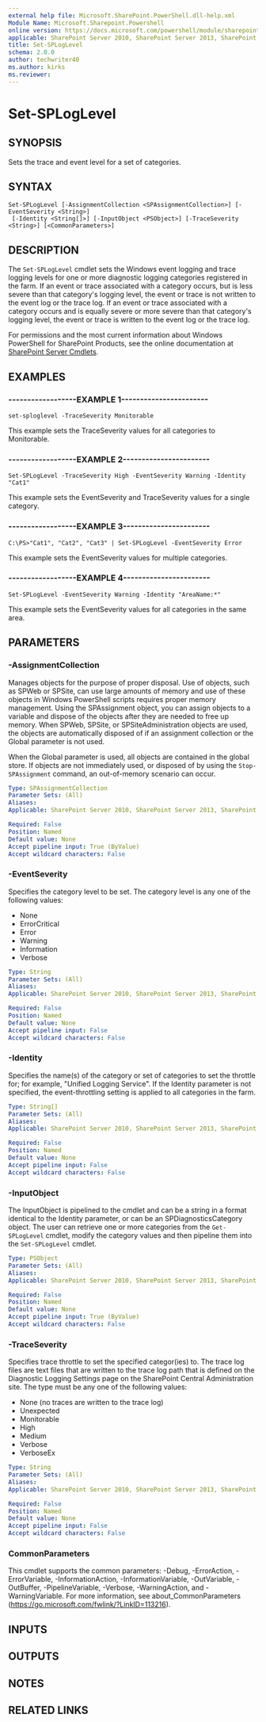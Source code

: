 ```yaml
---
external help file: Microsoft.SharePoint.PowerShell.dll-help.xml
Module Name: Microsoft.Sharepoint.Powershell
online version: https://docs.microsoft.com/powershell/module/sharepoint-server/set-sploglevel
applicable: SharePoint Server 2010, SharePoint Server 2013, SharePoint Server 2016, SharePoint Server 2019
title: Set-SPLogLevel
schema: 2.0.0
author: techwriter40
ms.author: kirks
ms.reviewer:
---
```


# Set-SPLogLevel

## SYNOPSIS
Sets the trace and event level for a set of categories.


## SYNTAX

```
Set-SPLogLevel [-AssignmentCollection <SPAssignmentCollection>] [-EventSeverity <String>]
 [-Identity <String[]>] [-InputObject <PSObject>] [-TraceSeverity <String>] [<CommonParameters>]
```

## DESCRIPTION
The `Set-SPLogLevel` cmdlet sets the Windows event logging and trace logging levels for one or more diagnostic logging categories registered in the farm.
If an event or trace associated with a category occurs, but is less severe than that category's logging level, the event or trace is not written to the event log or the trace log.
If an event or trace associated with a category occurs and is equally severe or more severe than that category's logging level, the event or trace is written to the event log or the trace log.

For permissions and the most current information about Windows PowerShell for SharePoint Products, see the online documentation at [SharePoint Server Cmdlets](https://docs.microsoft.com/powershell/sharepoint/sharepoint-server/sharepoint-server-cmdlets).


## EXAMPLES

### ------------------EXAMPLE 1-----------------------
```
set-sploglevel -TraceSeverity Monitorable
```

This example sets the TraceSeverity values for all categories to Monitorable.


### ------------------EXAMPLE 2-----------------------
```
Set-SPLogLevel -TraceSeverity High -EventSeverity Warning -Identity "Cat1"
```

This example sets the EventSeverity and TraceSeverity values for a single category.


### ------------------EXAMPLE 3-----------------------
```
C:\PS>"Cat1", "Cat2", "Cat3" | Set-SPLogLevel -EventSeverity Error
```

This example sets the EventSeverity values for multiple categories.


### ------------------EXAMPLE 4-----------------------
```
Set-SPLogLevel -EventSeverity Warning -Identity "AreaName:*"
```

This example sets the EventSeverity values for all categories in the same area.


## PARAMETERS

### -AssignmentCollection
Manages objects for the purpose of proper disposal.
Use of objects, such as SPWeb or SPSite, can use large amounts of memory and use of these objects in Windows PowerShell scripts requires proper memory management.
Using the SPAssignment object, you can assign objects to a variable and dispose of the objects after they are needed to free up memory.
When SPWeb, SPSite, or SPSiteAdministration objects are used, the objects are automatically disposed of if an assignment collection or the Global parameter is not used.

When the Global parameter is used, all objects are contained in the global store.
If objects are not immediately used, or disposed of by using the `Stop-SPAssignment` command, an out-of-memory scenario can occur.

```yaml
Type: SPAssignmentCollection
Parameter Sets: (All)
Aliases: 
Applicable: SharePoint Server 2010, SharePoint Server 2013, SharePoint Server 2016, SharePoint Server 2019

Required: False
Position: Named
Default value: None
Accept pipeline input: True (ByValue)
Accept wildcard characters: False
```

### -EventSeverity
Specifies the category level to be set.
The category level is any one of the following values:

- None
- ErrorCritical
- Error
- Warning
- Information
- Verbose

```yaml
Type: String
Parameter Sets: (All)
Aliases: 
Applicable: SharePoint Server 2010, SharePoint Server 2013, SharePoint Server 2016, SharePoint Server 2019

Required: False
Position: Named
Default value: None
Accept pipeline input: False
Accept wildcard characters: False
```

### -Identity
Specifies the name(s) of the category or set of categories to set the throttle for; for example, "Unified Logging Service".
If the Identity parameter is not specified, the event-throttling setting is applied to all categories in the farm.

```yaml
Type: String[]
Parameter Sets: (All)
Aliases: 
Applicable: SharePoint Server 2010, SharePoint Server 2013, SharePoint Server 2016, SharePoint Server 2019

Required: False
Position: Named
Default value: None
Accept pipeline input: False
Accept wildcard characters: False
```

### -InputObject
The InputObject is pipelined to the cmdlet and can be a string in a format identical to the Identity parameter, or can be an SPDiagnosticsCategory object.
The user can retrieve one or more categories from the `Get-SPLogLevel` cmdlet, modify the category values and then pipeline them into the `Set-SPLogLevel` cmdlet.

```yaml
Type: PSObject
Parameter Sets: (All)
Aliases: 
Applicable: SharePoint Server 2010, SharePoint Server 2013, SharePoint Server 2016, SharePoint Server 2019

Required: False
Position: Named
Default value: None
Accept pipeline input: True (ByValue)
Accept wildcard characters: False
```

### -TraceSeverity
Specifies trace throttle to set the specified categor(ies) to.
The trace log files are text files that are written to the trace log path that is defined on the Diagnostic Logging Settings page on the SharePoint Central Administration site.
The type must be any one of the following values:

- None (no traces are written to the trace log)
- Unexpected
- Monitorable
- High
- Medium
- Verbose
- VerboseEx

```yaml
Type: String
Parameter Sets: (All)
Aliases: 
Applicable: SharePoint Server 2010, SharePoint Server 2013, SharePoint Server 2016, SharePoint Server 2019

Required: False
Position: Named
Default value: None
Accept pipeline input: False
Accept wildcard characters: False
```

### CommonParameters
This cmdlet supports the common parameters: -Debug, -ErrorAction, -ErrorVariable, -InformationAction, -InformationVariable, -OutVariable, -OutBuffer, -PipelineVariable, -Verbose, -WarningAction, and -WarningVariable. For more information, see about_CommonParameters (https://go.microsoft.com/fwlink/?LinkID=113216).

## INPUTS

## OUTPUTS

## NOTES

## RELATED LINKS
